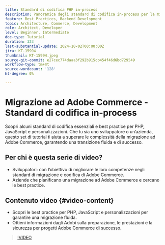```yaml
---
title: Standard di codifica PHP in-process
description: Panoramica degli standard di codifica in-process per la migrazione Adobe Commerce, inclusi PHP, JavaScript e best practice per le personalizzazioni.
feature: Best Practices, Backend Development
topic: Architecture, Commerce, Development
role: Architect, Developer
level: Beginner, Intermediate
doc-type: Tutorial
duration: 323
last-substantial-update: 2024-10-02T00:00:00Z
jira: KT-15994
thumbnail: KT-15994.jpeg
source-git-commit: e27cec774daaa3f292b915cb454f46d6bd729549
workflow-type: tm+mt
source-wordcount: '128'
ht-degree: 0%

---
```



# Migrazione ad Adobe Commerce - Standard di codifica in-process

Scopri alcuni standard di codifica essenziali e best practice per PHP, JavaScript e personalizzazioni. Che tu sia uno sviluppatore o un’azienda, questo set di tutorial ti aiuta a superare le complessità della migrazione ad Adobe Commerce, garantendo una transizione fluida e di successo.

## Per chi è questa serie di video?

* Sviluppatori: con l’obiettivo di migliorare le loro competenze negli standard di migrazione e codifica di Adobe Commerce.
* Aziende che pianificano una migrazione ad Adobe Commerce e cercano le best practice.

## Contenuto video {#video-content}

* Scopri le best practice per PHP, JavaScript e personalizzazioni per garantire una migrazione fluida.
* Ottieni informazioni dagli Adobi sulla preparazione, le prestazioni e la sicurezza per progetti Adobe Commerce di successo.

>[!VIDEO](https://video.tv.adobe.com/v/3434857?learn=on)
